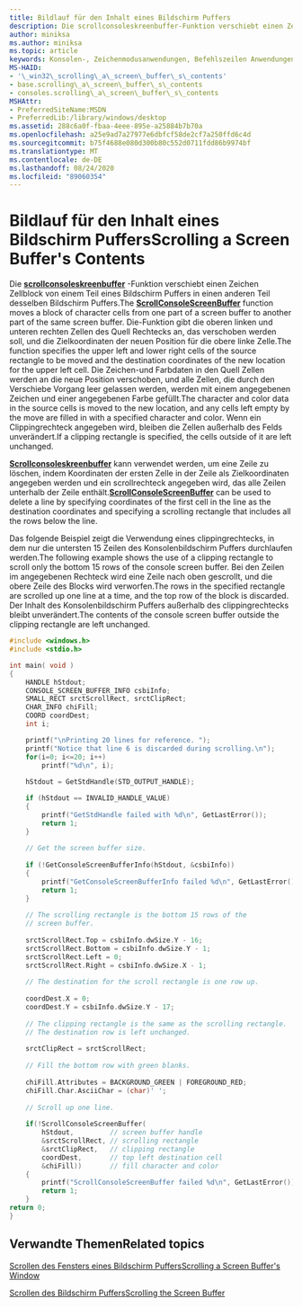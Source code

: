 ```yaml
---
title: Bildlauf für den Inhalt eines Bildschirm Puffers
description: Die scrollconsoleskreenbuffer-Funktion verschiebt einen Zeichen Zellblock von einem Teil eines Bildschirm Puffers in einen anderen Teil desselben Bildschirm Puffers.
author: miniksa
ms.author: miniksa
ms.topic: article
keywords: Konsolen-, Zeichenmodusanwendungen, Befehlszeilen Anwendungen, Terminalanwendungen, Konsolen-API
MS-HAID:
- '\_win32\_scrolling\_a\_screen\_buffer\_s\_contents'
- base.scrolling\_a\_screen\_buffer\_s\_contents
- consoles.scrolling\_a\_screen\_buffer\_s\_contents
MSHAttr:
- PreferredSiteName:MSDN
- PreferredLib:/library/windows/desktop
ms.assetid: 288c6a0f-fbaa-4eee-895e-a25884b7b70a
ms.openlocfilehash: a25e9ad7a27977e6dbfcf58de2cf7a250ffd6c4d
ms.sourcegitcommit: b75f4688e080d300b80c552d0711fdd86b9974bf
ms.translationtype: MT
ms.contentlocale: de-DE
ms.lasthandoff: 08/24/2020
ms.locfileid: "89060354"
---
```

# <a name="scrolling-a-screen-buffers-contents"></a><span data-ttu-id="903c3-104">Bildlauf für den Inhalt eines Bildschirm Puffers</span><span class="sxs-lookup"><span data-stu-id="903c3-104">Scrolling a Screen Buffer's Contents</span></span>


<span data-ttu-id="903c3-105">Die [**scrollconsoleskreenbuffer**](scrollconsolescreenbuffer.md) -Funktion verschiebt einen Zeichen Zellblock von einem Teil eines Bildschirm Puffers in einen anderen Teil desselben Bildschirm Puffers.</span><span class="sxs-lookup"><span data-stu-id="903c3-105">The [**ScrollConsoleScreenBuffer**](scrollconsolescreenbuffer.md) function moves a block of character cells from one part of a screen buffer to another part of the same screen buffer.</span></span> <span data-ttu-id="903c3-106">Die-Funktion gibt die oberen linken und unteren rechten Zellen des Quell Rechtecks an, das verschoben werden soll, und die Zielkoordinaten der neuen Position für die obere linke Zelle.</span><span class="sxs-lookup"><span data-stu-id="903c3-106">The function specifies the upper left and lower right cells of the source rectangle to be moved and the destination coordinates of the new location for the upper left cell.</span></span> <span data-ttu-id="903c3-107">Die Zeichen-und Farbdaten in den Quell Zellen werden an die neue Position verschoben, und alle Zellen, die durch den Verschiebe Vorgang leer gelassen werden, werden mit einem angegebenen Zeichen und einer angegebenen Farbe gefüllt.</span><span class="sxs-lookup"><span data-stu-id="903c3-107">The character and color data in the source cells is moved to the new location, and any cells left empty by the move are filled in with a specified character and color.</span></span> <span data-ttu-id="903c3-108">Wenn ein Clippingrechteck angegeben wird, bleiben die Zellen außerhalb des Felds unverändert.</span><span class="sxs-lookup"><span data-stu-id="903c3-108">If a clipping rectangle is specified, the cells outside of it are left unchanged.</span></span>

<span data-ttu-id="903c3-109">[**Scrollconsoleskreenbuffer**](scrollconsolescreenbuffer.md) kann verwendet werden, um eine Zeile zu löschen, indem Koordinaten der ersten Zelle in der Zeile als Zielkoordinaten angegeben werden und ein scrollrechteck angegeben wird, das alle Zeilen unterhalb der Zeile enthält.</span><span class="sxs-lookup"><span data-stu-id="903c3-109">[**ScrollConsoleScreenBuffer**](scrollconsolescreenbuffer.md) can be used to delete a line by specifying coordinates of the first cell in the line as the destination coordinates and specifying a scrolling rectangle that includes all the rows below the line.</span></span>

<span data-ttu-id="903c3-110">Das folgende Beispiel zeigt die Verwendung eines clippingrechtecks, in dem nur die untersten 15 Zeilen des Konsolenbildschirm Puffers durchlaufen werden.</span><span class="sxs-lookup"><span data-stu-id="903c3-110">The following example shows the use of a clipping rectangle to scroll only the bottom 15 rows of the console screen buffer.</span></span> <span data-ttu-id="903c3-111">Bei den Zeilen im angegebenen Rechteck wird eine Zeile nach oben gescrollt, und die obere Zeile des Blocks wird verworfen.</span><span class="sxs-lookup"><span data-stu-id="903c3-111">The rows in the specified rectangle are scrolled up one line at a time, and the top row of the block is discarded.</span></span> <span data-ttu-id="903c3-112">Der Inhalt des Konsolenbildschirm Puffers außerhalb des clippingrechtecks bleibt unverändert.</span><span class="sxs-lookup"><span data-stu-id="903c3-112">The contents of the console screen buffer outside the clipping rectangle are left unchanged.</span></span>

```C
#include <windows.h>
#include <stdio.h>

int main( void )
{
    HANDLE hStdout; 
    CONSOLE_SCREEN_BUFFER_INFO csbiInfo; 
    SMALL_RECT srctScrollRect, srctClipRect; 
    CHAR_INFO chiFill; 
    COORD coordDest; 
    int i;

    printf("\nPrinting 20 lines for reference. ");
    printf("Notice that line 6 is discarded during scrolling.\n");
    for(i=0; i<=20; i++)
        printf("%d\n", i);
 
    hStdout = GetStdHandle(STD_OUTPUT_HANDLE); 

    if (hStdout == INVALID_HANDLE_VALUE) 
    {
        printf("GetStdHandle failed with %d\n", GetLastError()); 
        return 1;
    }
 
    // Get the screen buffer size. 
 
    if (!GetConsoleScreenBufferInfo(hStdout, &csbiInfo)) 
    {
        printf("GetConsoleScreenBufferInfo failed %d\n", GetLastError()); 
        return 1;
    }
 
    // The scrolling rectangle is the bottom 15 rows of the 
    // screen buffer. 
 
    srctScrollRect.Top = csbiInfo.dwSize.Y - 16; 
    srctScrollRect.Bottom = csbiInfo.dwSize.Y - 1; 
    srctScrollRect.Left = 0; 
    srctScrollRect.Right = csbiInfo.dwSize.X - 1; 
 
    // The destination for the scroll rectangle is one row up. 
 
    coordDest.X = 0; 
    coordDest.Y = csbiInfo.dwSize.Y - 17; 
 
    // The clipping rectangle is the same as the scrolling rectangle. 
    // The destination row is left unchanged. 
 
    srctClipRect = srctScrollRect; 
 
    // Fill the bottom row with green blanks. 
 
    chiFill.Attributes = BACKGROUND_GREEN | FOREGROUND_RED; 
    chiFill.Char.AsciiChar = (char)' '; 
 
    // Scroll up one line. 
 
    if(!ScrollConsoleScreenBuffer(  
        hStdout,         // screen buffer handle 
        &srctScrollRect, // scrolling rectangle 
        &srctClipRect,   // clipping rectangle 
        coordDest,       // top left destination cell 
        &chiFill))       // fill character and color
    {
        printf("ScrollConsoleScreenBuffer failed %d\n", GetLastError()); 
        return 1;
    }
return 0;
}
```

## <a name="span-idrelated_topicsspanrelated-topics"></a><span data-ttu-id="903c3-113"><span id="related_topics"></span>Verwandte Themen</span><span class="sxs-lookup"><span data-stu-id="903c3-113"><span id="related_topics"></span>Related topics</span></span>


[<span data-ttu-id="903c3-114">Scrollen des Fensters eines Bildschirm Puffers</span><span class="sxs-lookup"><span data-stu-id="903c3-114">Scrolling a Screen Buffer's Window</span></span>](scrolling-a-screen-buffer-s-window.md)

[<span data-ttu-id="903c3-115">Scrollen des Bildschirm Puffers</span><span class="sxs-lookup"><span data-stu-id="903c3-115">Scrolling the Screen Buffer</span></span>](scrolling-the-screen-buffer.md)

 

 




